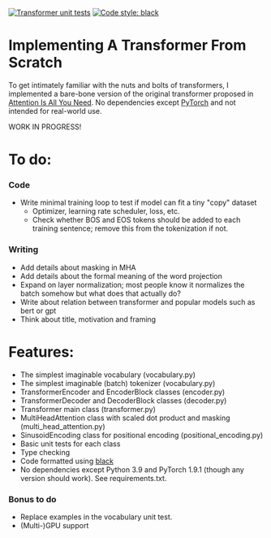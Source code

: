 [![Transformer unit tests](https://github.com/jsbaan/transformer-from-scratch/actions/workflows/unit-tests.yml/badge.svg)](https://github.com/jsbaan/transformer-from-scratch/actions/workflows/unit-tests.yml)
<a href="https://github.com/psf/black"><img alt="Code style: black" src="https://img.shields.io/badge/code%20style-black-000000.svg"></a>

# Implementing A Transformer From Scratch
To get intimately familiar with the nuts and bolts of transformers, I implemented a bare-bone version of the original transformer 
proposed in [Attention Is All You Need](https://arxiv.org/abs/1706.03762). No dependencies except [PyTorch](https://pytorch.org/get-started/locally/) and not intended for real-world use.

WORK IN PROGRESS!

# To do:
### Code
- Write minimal training loop to test if model can fit a tiny "copy" dataset
  - Optimizer, learning rate scheduler, loss, etc.
  - Check whether BOS and EOS tokens should be added to each training sentence; remove this from the tokenization if not.

### Writing
- Add details about masking in MHA
- Add details about the formal meaning of the word projection
- Expand on layer normalization; most people know it normalizes the batch somehow but what does that actually do?
- Write about relation between transformer and popular models such as bert or gpt
- Think about title, motivation and framing

# Features:
- The simplest imaginable vocabulary (vocabulary.py)
- The simplest imaginable (batch) tokenizer (vocabulary.py)
- TransformerEncoder and EncoderBlock classes (encoder.py)
- TransformerDecoder and DecoderBlock classes (decoder.py)
- Transformer main class (transformer.py)
- MultiHeadAttention class with scaled dot product and masking (multi_head_attention.py)
- SinusoidEncoding class for positional encoding (positional_encoding.py)
- Basic unit tests for each class
- Type checking
- Code formatted using [black](https://github.com/psf/black)
- No dependencies except Python 3.9 and PyTorch 1.9.1 (though any version should work). See requirements.txt.

### Bonus to do
- Replace examples in the vocabulary unit test.
- (Multi-)GPU support